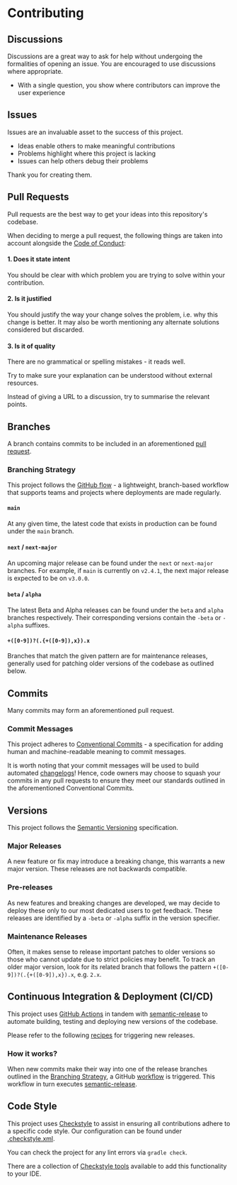 # Contributing

## Discussions

Discussions are a great way to ask for help without undergoing the formalities
of opening an issue. You are encouraged to use discussions where appropriate.

* With a single question, you show where contributors can improve the user
  experience

## Issues

Issues are an invaluable asset to the success of this project.

* Ideas enable others to make meaningful contributions
* Problems highlight where this project is lacking
* Issues can help others debug their problems

Thank you for creating them.

## Pull Requests

Pull requests are the best way to get your ideas into this repository's
codebase.

When deciding to merge a pull request, the following things are taken into
account alongside the [Code of Conduct][codeofconduct]:

#### 1. Does it state intent

You should be clear with which problem you are trying to solve within your
contribution.

#### 2. Is it justified

You should justify the way your change solves the problem, i.e. why this change
is better. It may also be worth mentioning any alternate solutions considered
but discarded.

#### 3. Is it of quality

There are no grammatical or spelling mistakes - it reads well.

Try to make sure your explanation can be understood without external resources.

Instead of giving a URL to a discussion, try to summarise the relevant points.

## Branches

A branch contains commits to be included in an
aforementioned [pull request](#pull-requests).

### Branching Strategy

This project follows the [GitHub flow][github:flow] - a lightweight,
branch-based workflow that supports teams and projects where deployments are
made regularly.

#### `main`

At any given time, the latest code that exists in production can be found under
the `main` branch.

#### `next` / `next-major`

An upcoming major release can be found under the `next` or `next-major`
branches. For example, if `main` is currently on `v2.4.1`, the next major
release is expected to be on `v3.0.0`.

#### `beta` / `alpha`

The latest Beta and Alpha releases can be found under the `beta` and `alpha`
branches respectively. Their corresponding versions contain the `-beta`
or `-alpha` suffixes.

#### `+([0-9])?(.{+([0-9]),x}).x`

Branches that match the given pattern are for maintenance releases, generally
used for patching older versions of the codebase as outlined below.

## Commits

Many commits may form an aforementioned pull request.

### Commit Messages

This project adheres to [Conventional Commits][conventionalcommits] - a
specification for adding human and machine-readable meaning to commit messages.

It is worth noting that your commit messages will be used to build
automated [changelogs][changelog]! Hence, code owners may choose to squash your
commits in any pull requests to ensure they meet our standards outlined in the
aforementioned Conventional Commits.

## Versions

This project follows the [Semantic Versioning][semver] specification.

### Major Releases

A new feature or fix may introduce a breaking change, this warrants a new major
version. These releases are not backwards compatible.

### Pre-releases

As new features and breaking changes are developed, we may decide to deploy
these only to our most dedicated users to get feedback. These releases are
identified by a `-beta` or `-alpha` suffix in the version specifier.

### Maintenance Releases

Often, it makes sense to release important patches to older versions so those
who cannot update due to strict policies may benefit. To track an older major
version, look for its related branch that follows the
pattern `+([0-9])?(.{+([0-9]),x}).x`, e.g. `2.x`.

## Continuous Integration & Deployment (CI/CD)

This project uses [GitHub Actions][github:actions] in tandem
with [semantic-release][semantic-release] to automate building, testing and
deploying new versions of the codebase.

Please refer to the following [recipes][semantic-release:recipes] for triggering
new releases.

### How it works?

When new commits make their way into one of the release branches outlined in
the [Branching Strategy](#branching-strategy), a
GitHub [workflow][workflow:publish] is triggered. This workflow in turn
executes [semantic-release][semantic-release].

## Code Style

This project uses [Checkstyle][checkstyle] to assist in ensuring all
contributions adhere to a specific code style. Our configuration can be found
under [.checkstyle.xml][checkstyle:config].

You can check the project for any lint errors via `gradle check`.

There are a collection of [Checkstyle tools][checkstyle:tools] available to add
this functionality to your IDE.

[changelog]: ../CHANGELOG.md
[checkstyle]: https://github.com/checkstyle/checkstyle
[checkstyle:config]: ../.checkstyle.xml
[checkstyle:tools]: https://checkstyle.org/index.html#Related_Tools
[codeofconduct]: CODE_OF_CONDUCT.md
[conventionalcommits]: https://www.conventionalcommits.org/
[github:actions]: https://github.com/features/actions
[github:flow]: https://guides.github.com/introduction/flow
[semantic-release]: https://github.com/semantic-release/semantic-release
[semantic-release:recipes]: https://github.com/semantic-release/semantic-release/blob/v17.4.4/docs/recipes
[semver]: https://semver.org/
[workflow:publish]: workflows/publish.yml

